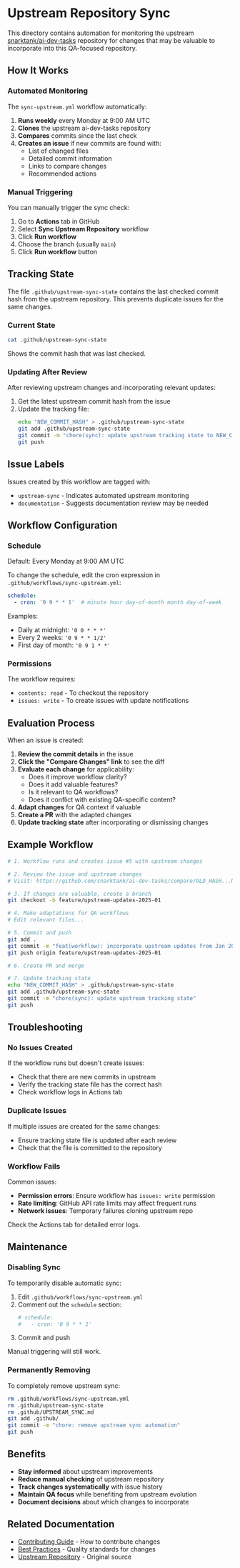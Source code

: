 # Upstream Repository Sync

This directory contains automation for monitoring the upstream [snarktank/ai-dev-tasks](https://github.com/snarktank/ai-dev-tasks) repository for changes that may be valuable to incorporate into this QA-focused repository.

## How It Works

### Automated Monitoring

The `sync-upstream.yml` workflow automatically:

1. **Runs weekly** every Monday at 9:00 AM UTC
2. **Clones** the upstream ai-dev-tasks repository
3. **Compares** commits since the last check
4. **Creates an issue** if new commits are found with:
   - List of changed files
   - Detailed commit information
   - Links to compare changes
   - Recommended actions

### Manual Triggering

You can manually trigger the sync check:

1. Go to **Actions** tab in GitHub
2. Select **Sync Upstream Repository** workflow
3. Click **Run workflow**
4. Choose the branch (usually `main`)
5. Click **Run workflow** button

## Tracking State

The file `.github/upstream-sync-state` contains the last checked commit hash from the upstream repository. This prevents duplicate issues for the same changes.

### Current State

```bash
cat .github/upstream-sync-state
```

Shows the commit hash that was last checked.

### Updating After Review

After reviewing upstream changes and incorporating relevant updates:

1. Get the latest upstream commit hash from the issue
2. Update the tracking file:
   ```bash
   echo "NEW_COMMIT_HASH" > .github/upstream-sync-state
   git add .github/upstream-sync-state
   git commit -m "chore(sync): update upstream tracking state to NEW_COMMIT_HASH"
   git push
   ```

## Issue Labels

Issues created by this workflow are tagged with:
- `upstream-sync` - Indicates automated upstream monitoring
- `documentation` - Suggests documentation review may be needed

## Workflow Configuration

### Schedule

Default: Every Monday at 9:00 AM UTC

To change the schedule, edit the cron expression in `.github/workflows/sync-upstream.yml`:

```yaml
schedule:
  - cron: '0 9 * * 1'  # minute hour day-of-month month day-of-week
```

Examples:
- Daily at midnight: `'0 0 * * *'`
- Every 2 weeks: `'0 9 * * 1/2'`
- First day of month: `'0 9 1 * *'`

### Permissions

The workflow requires:
- `contents: read` - To checkout the repository
- `issues: write` - To create issues with update notifications

## Evaluation Process

When an issue is created:

1. **Review the commit details** in the issue
2. **Click the "Compare Changes" link** to see the diff
3. **Evaluate each change** for applicability:
   - Does it improve workflow clarity?
   - Does it add valuable features?
   - Is it relevant to QA workflows?
   - Does it conflict with existing QA-specific content?
4. **Adapt changes** for QA context if valuable
5. **Create a PR** with the adapted changes
6. **Update tracking state** after incorporating or dismissing changes

## Example Workflow

```bash
# 1. Workflow runs and creates issue #5 with upstream changes

# 2. Review the issue and upstream changes
# Visit: https://github.com/snarktank/ai-dev-tasks/compare/OLD_HASH...NEW_HASH

# 3. If changes are valuable, create a branch
git checkout -b feature/upstream-updates-2025-01

# 4. Make adaptations for QA workflows
# Edit relevant files...

# 5. Commit and push
git add .
git commit -m "feat(workflow): incorporate upstream updates from Jan 2025"
git push origin feature/upstream-updates-2025-01

# 6. Create PR and merge

# 7. Update tracking state
echo "NEW_COMMIT_HASH" > .github/upstream-sync-state
git add .github/upstream-sync-state
git commit -m "chore(sync): update upstream tracking state"
git push
```

## Troubleshooting

### No Issues Created

If the workflow runs but doesn't create issues:
- Check that there are new commits in upstream
- Verify the tracking state file has the correct hash
- Check workflow logs in Actions tab

### Duplicate Issues

If multiple issues are created for the same changes:
- Ensure tracking state file is updated after each review
- Check that the file is committed to the repository

### Workflow Fails

Common issues:
- **Permission errors**: Ensure workflow has `issues: write` permission
- **Rate limiting**: GitHub API rate limits may affect frequent runs
- **Network issues**: Temporary failures cloning upstream repo

Check the Actions tab for detailed error logs.

## Maintenance

### Disabling Sync

To temporarily disable automatic sync:

1. Edit `.github/workflows/sync-upstream.yml`
2. Comment out the `schedule` section:
   ```yaml
   # schedule:
   #   - cron: '0 9 * * 1'
   ```
3. Commit and push

Manual triggering will still work.

### Permanently Removing

To completely remove upstream sync:

```bash
rm .github/workflows/sync-upstream.yml
rm .github/upstream-sync-state
rm .github/UPSTREAM_SYNC.md
git add .github/
git commit -m "chore: remove upstream sync automation"
git push
```

## Benefits

- **Stay informed** about upstream improvements
- **Reduce manual checking** of upstream repository
- **Track changes systematically** with issue history
- **Maintain QA focus** while benefiting from upstream evolution
- **Document decisions** about which changes to incorporate

## Related Documentation

- [Contributing Guide](../contributing-guide.md) - How to contribute changes
- [Best Practices](../docs/best-practices.md) - Quality standards for changes
- [Upstream Repository](https://github.com/snarktank/ai-dev-tasks) - Original source
